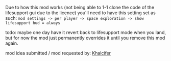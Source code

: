 Due to how this mod works (not being able to 1-1 clone the code of the lifesupport gui due to the licence) you'll need to have this setting set as such:
`mod settings -> per player -> space exploration -> show lifesupport hud = always`

todo: maybe one day have it revert back to lifesupport mode when you land, but for now the mod just permanently overrides it until you remove this mod again.

mod idea submitted / mod requested by: [Khalcifer](https://mods.factorio.com/user/Khalcifer)

